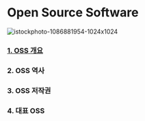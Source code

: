# Open Source Software 
![istockphoto-1086881954-1024x1024](https://user-images.githubusercontent.com/114238252/193720470-1215a040-5ead-4258-bd15-3105a42027bc.jpg)

### [1. OSS 개요](OSS개요.md)

### 2. OSS 역사

### 3. OSS 저작권

### 4. 대표 OSS
